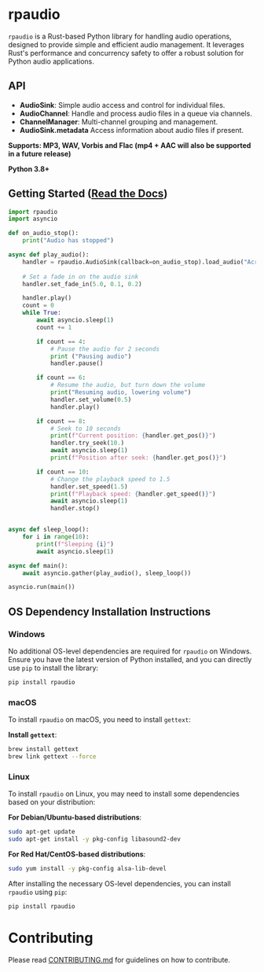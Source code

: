 # rpaudio

`rpaudio` is a Rust-based Python library for handling audio operations, designed to provide simple and efficient audio management. It leverages Rust's performance and concurrency safety to offer a robust solution for Python audio applications.


## API

- **AudioSink**: Simple audio access and control for individual files.
- **AudioChannel**: Handle and process audio files in a queue via channels.
- **ChannelManager**: Multi-channel grouping and management.
- **AudioSink.metadata** Access information about audio files if present.

**Supports: MP3, WAV, Vorbis and Flac (mp4 + AAC will also be supported in a future release)**

**Python 3.8+**



## Getting Started ([Read the Docs](https://sockheadrps.github.io/rpaudio/))


```py
import rpaudio
import asyncio

def on_audio_stop():
    print("Audio has stopped")

async def play_audio():
    handler = rpaudio.AudioSink(callback=on_audio_stop).load_audio("Acrylic.mp3")
    
    # Set a fade in on the audio sink
    handler.set_fade_in(5.0, 0.1, 0.2)

    handler.play()
    count = 0
    while True:
        await asyncio.sleep(1)
        count += 1

        if count == 4:
            # Pause the audio for 2 seconds
            print ("Pausing audio")
            handler.pause()

        if count == 6:
            # Resume the audio, but turn down the volume
            print("Resuming audio, lowering volume")
            handler.set_volume(0.5)
            handler.play()

        if count == 8:
            # Seek to 10 seconds
            print(f"Current position: {handler.get_pos()}")
            handler.try_seek(10.)
            await asyncio.sleep(1)
            print(f"Position after seek: {handler.get_pos()}")

        if count == 10:
            # Change the playback speed to 1.5
            handler.set_speed(1.5)
            print(f"Playback speed: {handler.get_speed()}")
            await asyncio.sleep(1)
            handler.stop()


async def sleep_loop():
    for i in range(10):
        print(f"Sleeping {i}")
        await asyncio.sleep(1)

async def main():
    await asyncio.gather(play_audio(), sleep_loop())

asyncio.run(main())
```


## OS Dependency Installation Instructions


### Windows

No additional OS-level dependencies are required for `rpaudio` on Windows. Ensure you have the latest version of Python installed, and you can directly use `pip` to install the library:

```bash
pip install rpaudio
```


### macOS

To install `rpaudio` on macOS, you need to install `gettext`:


**Install `gettext`**:
```bash
brew install gettext
brew link gettext --force
```

### Linux

To install `rpaudio` on Linux, you may need to install some dependencies based on your distribution:

**For Debian/Ubuntu-based distributions**:
```bash
sudo apt-get update
sudo apt-get install -y pkg-config libasound2-dev
```

**For Red Hat/CentOS-based distributions**:
```bash
sudo yum install -y pkg-config alsa-lib-devel
```

After installing the necessary OS-level dependencies, you can install `rpaudio` using `pip`:

```bash
pip install rpaudio
```


# Contributing

Please read [CONTRIBUTING.md](CONTRIBUTING.md) for guidelines on how to contribute.
